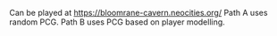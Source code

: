 Can be played at https://bloomrane-cavern.neocities.org/
Path A uses random PCG.
Path B uses PCG based on player modelling.
